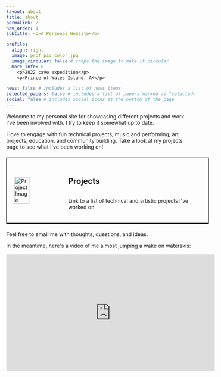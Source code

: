 ```yaml
---
layout: about
title: about
permalink: /
nav_order: 1
subtitle: <b>A Personal Website</b>

profile:
  align: right
  image: prof_pic_color.jpg
  image_circular: false # crops the image to make it circular
  more_info: >
    <p>2022 cave expedition</p>
    <p>Prince of Wales Island, AK</p>

news: false # includes a list of news items
selected_papers: false # includes a list of papers marked as "selected={true}"
social: false # includes social icons at the bottom of the page
---
```


Welcome to my personal site for showcasing different projects and work I've been involved with. I try to keep it somewhat up to date.

I love to engage with fun technical projects, music and performing, art projects, education, and community building. Take a look at my projects page to see what I've been working on!

<!-- Add your box link with photo and side-by-side text here -->
<div class="clickable-box" style="border: 2px solid #000; width: 500px; display: flex; align-items: center; padding: 20px; margin: 20px auto;">
  <a href="/projects/" style="text-decoration: none; color: inherit; display: flex; align-items: center; width: 100%;">
    <img src="{{ 'assets/img/chip_manifold/img_0098.jpg' | relative_url }}" alt="Project Image" style="width: 30%; height: auto;">
    <div style="margin-left: 10px; display: flex; flex-direction: column; text-align: left; justify-content: center;">
      <h2>Projects</h2>
      <p>Link to a list of technical and artistic projects I've worked on</p>
    </div>
  </a>
</div>

Feel free to email me with thoughts, questions, and ideas.

In the meantime, here's a video of me almost jumping a wake on waterskis:

<iframe width="560" height="315" src="https://www.youtube.com/embed/vtW8IK8OhrQ?si=20MKNpozV0iJmtlr" title="YouTube video player" frameborder="0" allow="accelerometer; autoplay; clipboard-write; encrypted-media; gyroscope; picture-in-picture; web-share" referrerpolicy="strict-origin-when-cross-origin" allowfullscreen></iframe>
